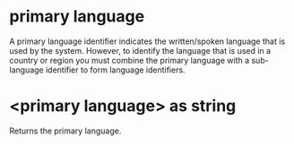 # primary language

A primary language identifier indicates the written/spoken language that is used by the system. However, to identify the language that is used in a country or region you must combine the primary language with a sub-language identifier to form language identifiers.

# &lt;primary language&gt; as string

Returns the primary language.
